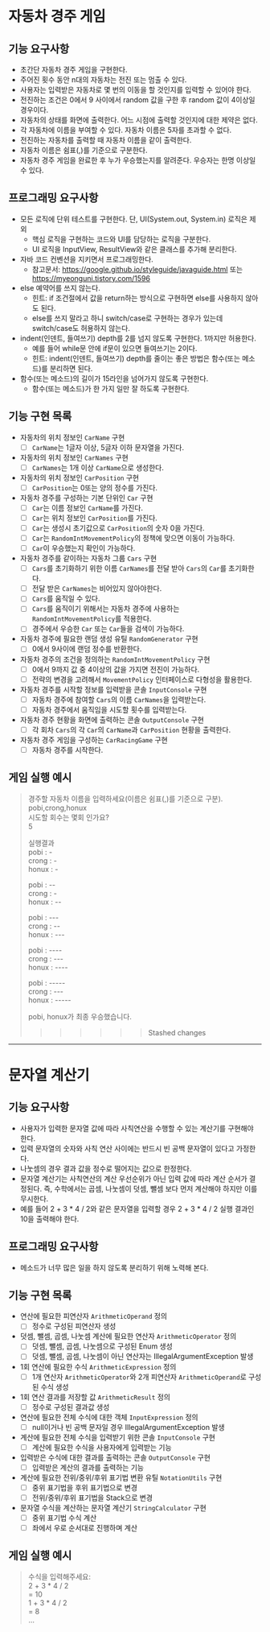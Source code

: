 # 자동차 경주 게임

## 기능 요구사항

* 초간단 자동차 경주 게임을 구현한다.
* 주어진 횟수 동안 n대의 자동차는 전진 또는 멈출 수 있다.
* 사용자는 입력받은 자동차로 몇 번의 이동을 할 것인지를 입력할 수 있어야 한다.
* 전진하는 조건은 0에서 9 사이에서 random 값을 구한 후 random 값이 4이상일 경우이다.
* 자동차의 상태를 화면에 출력한다. 어느 시점에 출력할 것인지에 대한 제약은 없다.
* 각 자동차에 이름을 부여할 수 있다. 자동차 이름은 5자를 초과할 수 없다.
* 전진하는 자동차를 출력할 때 자동차 이름을 같이 출력한다.
* 자동차 이름은 쉼표(,)를 기준으로 구분한다.
* 자동차 경주 게임을 완료한 후 누가 우승했는지를 알려준다. 우승자는 한명 이상일 수 있다.

## 프로그래밍 요구사항

* 모든 로직에 단위 테스트를 구현한다. 단, UI(System.out, System.in) 로직은 제외
    * 핵심 로직을 구현하는 코드와 UI를 담당하는 로직을 구분한다.
    * UI 로직을 InputView, ResultView와 같은 클래스를 추가해 분리한다.
* 자바 코드 컨벤션을 지키면서 프로그래밍한다.
    * 참고문서: https://google.github.io/styleguide/javaguide.html 또는 https://myeonguni.tistory.com/1596
* else 예약어를 쓰지 않는다.
    * 힌트: if 조건절에서 값을 return하는 방식으로 구현하면 else를 사용하지 않아도 된다.
    * else를 쓰지 말라고 하니 switch/case로 구현하는 경우가 있는데 switch/case도 허용하지 않는다.
* indent(인덴트, 들여쓰기) depth를 2를 넘지 않도록 구현한다. 1까지만 허용한다.
    * 예를 들어 while문 안에 if문이 있으면 들여쓰기는 2이다.
    * 힌트: indent(인덴트, 들여쓰기) depth를 줄이는 좋은 방법은 함수(또는 메소드)를 분리하면 된다.
* 함수(또는 메소드)의 길이가 15라인을 넘어가지 않도록 구현한다.
    * 함수(또는 메소드)가 한 가지 일만 잘 하도록 구현한다.

## 기능 구현 목록

- 자동차의 위치 정보인 `CarName` 구현
    - [ ] `CarName`는 1글자 이상, 5글자 이하 문자열을 가진다.
- 자동차의 위치 정보인 `CarNames` 구현
    - [ ] `CarNames`는 1개 이상 `CarName`으로 생성한다.
- 자동차의 위치 정보인 `CarPosition` 구현
    - [ ] `CarPosition`는 0또는 양의 정수를 가진다.
- 자동차 경주를 구성하는 기본 단위인 `Car` 구현
    - [ ] `Car`는 이름 정보인 `CarName`를 가진다.
    - [ ] `Car`는 위치 정보인 `CarPosition`를 가진다.
    - [ ] `Car`는 생성시 초기값으로 `CarPosition`의 숫자 0을 가진다.
    - [ ] `Car`는 `RandomIntMovementPolicy`의 정책에 맞으면 이동이 가능하다.
    - [ ] `Car`이 우승했는지 확인이 가능하다.
- 자동차 경주를 같이하는 자동차 그룹 `Cars` 구현
    - [ ] `Cars`를 초기화하기 위한 이름 `CarNames`를 전달 받아 `Cars`의 `Car`를 초기화한다.
    - [ ] 전달 받은 `CarNames`는 비어있지 않아야한다.
    - [ ] `Cars`를 움직일 수 있다.
    - [ ] `Cars`를 움직이기 위해서는 자동차 경주에 사용하는 `RandomIntMovementPolicy`를 적용한다.
    - [ ] 경주에서 우승한 `Car` 또는 `Car`들을 검색이 가능하다.
- 자동차 경주에 필요한 랜덤 생성 유틸 `RandomGenerator` 구현
    - [ ] 0에서 9사이에 랜덤 정수를 반환한다.
- 자동차 경주의 조건을 정의하는 `RandomIntMovementPolicy` 구현
    - [ ] 0에서 9까지 값 중 4이상의 값을 가지면 전진이 가능하다.
    - [ ] 전략의 변경을 고려해서 `MovementPolicy` 인터페이스로 다형성을 활용한다.
- 자동차 경주를 시작할 정보를 입력받을 콘솔 `InputConsole` 구현
    - [ ] 자동차 경주에 참여할 `Cars`의 이름 `CarNames`을 입력받는다.
    - [ ] 자동차 경주에서 움직임을 시도할 횟수를 입력받는다.
- 자동차 경주 현황을 화면에 출력하는 콘솔 `OutputConsole` 구현
    - [ ] 각 회차 `Cars`의 각 `Car`의 `CarName`과 `CarPosition` 현황을 출력한다.
- 자동차 경주 게임을 구성하는 `CarRacingGame` 구현
    - [ ] 자동차 경주를 시작한다.

## 게임 실행 예시

> 경주할 자동차 이름을 입력하세요(이름은 쉼표(,)를 기준으로 구분).    
> pobi,crong,honux  
> 시도할 회수는 몇회 인가요?  
> 5
>
> 실행결과  
> pobi : &#45;    
> crong : &#45;  
> honux : &#45;
>
> pobi : &#45;&#45;  
> crong : &#45;  
> honux : &#45;&#45;
>
> pobi : &#45;&#45;&#45;    
> crong : &#45;&#45;  
> honux : &#45;&#45;&#45;
>
> pobi : &#45;&#45;&#45;&#45;  
> crong : &#45;&#45;&#45;  
> honux : &#45;&#45;&#45;&#45;
>
> pobi : &#45;&#45;&#45;&#45;&#45;  
> crong : &#45;&#45;&#45;  
> honux : &#45;&#45;&#45;&#45;&#45;
>
> pobi, honux가 최종 우승했습니다.
>> > > > > > Stashed changes

* * *

# 문자열 계산기

## 기능 요구사항

* 사용자가 입력한 문자열 값에 따라 사칙연산을 수행할 수 있는 계산기를 구현해야 한다.
* 입력 문자열의 숫자와 사칙 연산 사이에는 반드시 빈 공백 문자열이 있다고 가정한다.
* 나눗셈의 경우 결과 값을 정수로 떨어지는 값으로 한정한다.
* 문자열 계산기는 사칙연산의 계산 우선순위가 아닌 입력 값에 따라 계산 순서가 결정된다. 즉, 수학에서는 곱셈, 나눗셈이 덧셈, 뺄셈 보다 먼저 계산해야 하지만 이를 무시한다.
* 예를 들어 2 + 3 * 4 / 2와 같은 문자열을 입력할 경우 2 + 3 * 4 / 2 실행 결과인 10을 출력해야 한다.

## 프로그래밍 요구사항

* 메소드가 너무 많은 일을 하지 않도록 분리하기 위해 노력해 본다.

## 기능 구현 목록

- 연산에 필요한 피연산자 `ArithmeticOperand` 정의
    - [ ] 정수로 구성된 피연산자 생성
- 덧셈, 뺄셈, 곱셈, 나눗셈 계산에 필요한 연산자 `ArithmeticOperator` 정의
    - [ ] 덧셈, 뺄셈, 곱셈, 나눗셈으로 구성된 Enum 생성
    - [ ] 덧셈, 뺄셈, 곱셈, 나눗셈이 아닌 연산자는 IllegalArgumentException 발생
- 1회 연산에 필요한 수식 `ArithmeticExpression` 정의
    - [ ] 1개 연산자 `ArithmeticOperator`와 2개 피연산자 `ArithmeticOperand`로 구성된 수식 생성
- 1회 연산 결과를 저장할 값 `ArithmeticResult` 정의
    - [ ] 정수로 구성된 결과값 생성
- 연산에 필요한 전체 수식에 대한 객체 `InputExpression` 정의
    - [ ] null이거나 빈 공백 문자일 경우 IllegalArgumentException 발생
- 계산에 필요한 전체 수식을 입력받기 위한 콘솔 `InputConsole` 구현
    - [ ] 계산에 필요한 수식을 사용자에게 입력받는 기능
- 입력받은 수식에 대한 결과를 출력하는 콘솔 `OutputConsole` 구현
    - [ ] 입력받은 계산의 결과를 출력하는 기능
- 계산에 필요한 전위/중위/후위 표기법 변환 유틸 `NotationUtils` 구현
    - [ ] 중위 표기법을 후위 표기법으로 변경
    - [ ] 전위/중위/후위 표기법을 Stack으로 변경
- 문자열 수식을 계산하는 문자열 계산기 `StringCalculator` 구현
    - [ ] 중위 표기법 수식 계산
    - [ ] 좌에서 우로 순서대로 진행하며 계산

## 게임 실행 예시

> 수식을 입력해주세요:  
> 2 + 3 * 4 / 2  
> = 10  
> 1 + 3 * 4 / 2  
> = 8  
> ...
